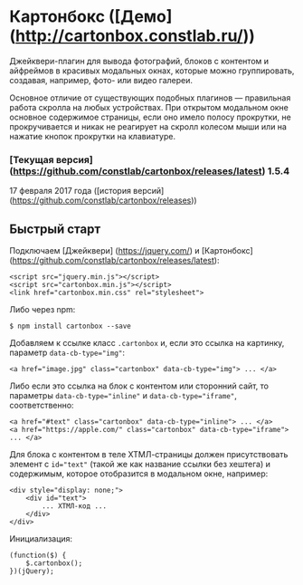 # Картонбокс ([Демо] (http://cartonbox.constlab.ru/))

Джейквери-плагин для вывода фотографий, блоков с контентом и айфреймов в красивых модальных окнах, которые можно группировать, создавая, например, фото- или видео галереи.

Основное отличие от существующих подобных плагинов — правильная работа скролла на любых устройствах. При открытом модальном окне основное содержимое страницы, если оно имело полосу прокрутки, не прокручивается и никак не реагирует на скролл колесом мыши или на нажатие кнопок прокрутки на клавиатуре.

### [Текущая версия] (https://github.com/constlab/cartonbox/releases/latest) 1.5.4

17 февраля 2017 года ([история версий] (https://github.com/constlab/cartonbox/releases))

## Быстрый старт

Подключаем [Джейквери] (https://jquery.com/) и [Картонбокс] (https://github.com/constlab/cartonbox/releases/latest):

```
<script src="jquery.min.js"></script>
<script src="cartonbox.min.js"></script>
<link href="cartonbox.min.css" rel="stylesheet">
```

Либо через npm:

```
$ npm install cartonbox --save
```

Добавляем к ссылке класс `.cartonbox` и, если это ссылка на картинку, параметр `data-cb-type="img"`:

```
<a href="image.jpg" class="cartonbox" data-cb-type="img"> ... </a>
```

Либо если это ссылка на блок с контентом или сторонний сайт, то параметры `data-cb-type="inline"` и `data-cb-type="iframe"`, соответственно:

```
<a href="#text" class="cartonbox" data-cb-type="inline"> ... </a>
<a href="https://apple.com/" class="cartonbox" data-cb-type="iframe"> ... </a>
```

Для блока с контентом в теле ХТМЛ-страницы должен присутствовать элемент с `id="text"` (такой же как название ссылки без хештега) и содержимым, которое отобразится в модальном окне, например:

```
<div style="display: none;">
    <div id="text">
        ... ХТМЛ-код ...
    </div>
</div>
```

Инициализация:

```
(function($) {
    $.cartonbox();
})(jQuery);
```
